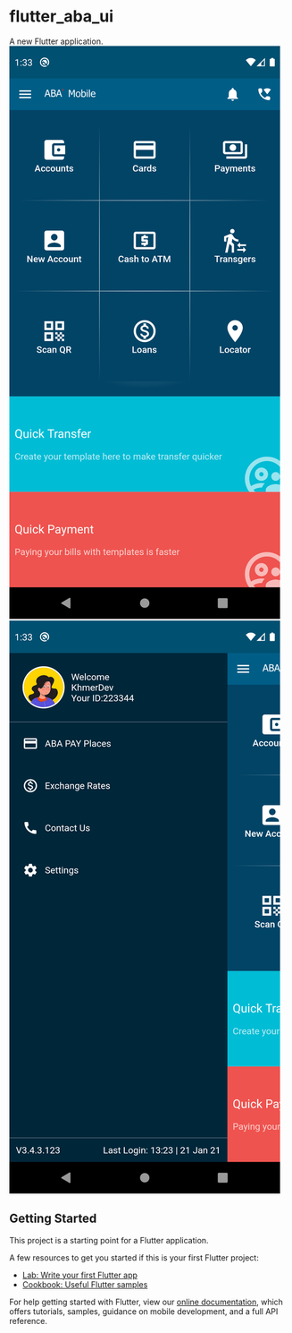 # flutter_aba_ui

A new Flutter application.
![screenshot](https://github.com/KhmerDevChannel/ABA_Flutter_UI/blob/master/screenshot/Screenshot1.png)
![screenshot](https://github.com/KhmerDevChannel/ABA_Flutter_UI/blob/master/screenshot/Screenshot2.png)
## Getting Started

This project is a starting point for a Flutter application.

A few resources to get you started if this is your first Flutter project:

- [Lab: Write your first Flutter app](https://flutter.dev/docs/get-started/codelab)
- [Cookbook: Useful Flutter samples](https://flutter.dev/docs/cookbook)

For help getting started with Flutter, view our
[online documentation](https://flutter.dev/docs), which offers tutorials,
samples, guidance on mobile development, and a full API reference.
